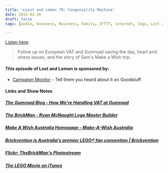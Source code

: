 ```yaml
---
title: '►Lost and Lemon 79: Congeniality Machine'
date: 2015-02-26
draft: false
tags: [audio, business, Business, Family, IFTTT, internet, lego, Lost and Lemon, Podcasting]

---
```


[Listen here](http://goodstuff.fm/ll/79):

> Follow up on European VAT and Gumroad saving the day, heart and stress issues, and the story of Sam's Make a Wish trip.

#### This episode of Lost and Lemon is sponsored by:

*   [Campaign Monitor](http://ift.tt/rqRIS2) - Tell them you heard about it on Goodstuff

#### Links and Show Notes

##### [The Gumroad Blog - How We’re Handling VAT at Gumroad](http://ift.tt/172eff3)

##### [The BrickMan - Ryan McNaught Lego Master Builder](http://ift.tt/SXxnn8)

##### [Make A Wish Australia Homepage - Make-A-Wish Australia](http://ift.tt/1GHWOON)

##### [Brickvention is Australia’s premier LEGO® fan convention | Brickvention](http://ift.tt/yK8zjP)

##### [Flickr: TheBrickMan's Photostream](http://ift.tt/1oBlaBS)

##### [The LEGO Movie on iTunes](http://ift.tt/1wlOWeC)